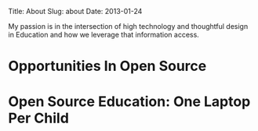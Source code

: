 Title: About
Slug: about
Date: 2013-01-24

My passion is in the intersection of high technology and thoughtful design in Education 
and how we leverage that information access. 

Opportunities In Open Source
==========================
Open Source Education: One Laptop Per Child
===========================================

